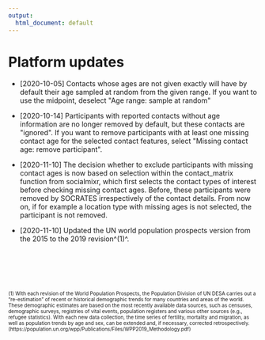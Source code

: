 ```yaml
---
output:
  html_document: default
---
```

# Platform updates

* [2020-10-05] Contacts whose ages are not given exactly will have by default their age sampled at random from the given range. If you want to use the midpoint, deselect "Age range: sample at random"

* [2020-10-14] Participants with reported contacts without age information are no longer removed by default, but these contacts are "ignored". If you want to remove participants with at least one missing contact age for the selected contact features, select "Missing contact age: remove participant".

* [2020-11-10] The decision whether to exclude participants with missing contact ages is now based on selection within the contact_matrix function from socialmixr, which first selects the contact types of interest before checking missing contact ages. Before, these participants were removed by SOCRATES irrespectively of the contact details. From now on, if for example a location type with missing ages is not selected, the participant is not removed.

* [2020-11-10] Updated the UN world population prospects version from the 2015 to the 2019 revision^(1)^.



<br></br>
<br></br>

<font size="1">
(1) With each revision of the World Population Prospects, the Population Division of UN DESA carries out a “re-estimation” of recent or historical demographic trends for many countries and areas of the world. These demographic estimates are based on the most recently available data sources, such as censuses, demographic surveys, registries of vital events, population registers and various other sources (e.g., refugee statistics). With each new data collection, the time series of fertility, mortality and migration, as well as population trends by age and sex, can be extended and, if necessary, corrected retrospectively. 
(https://population.un.org/wpp/Publications/Files/WPP2019_Methodology.pdf)
</font>